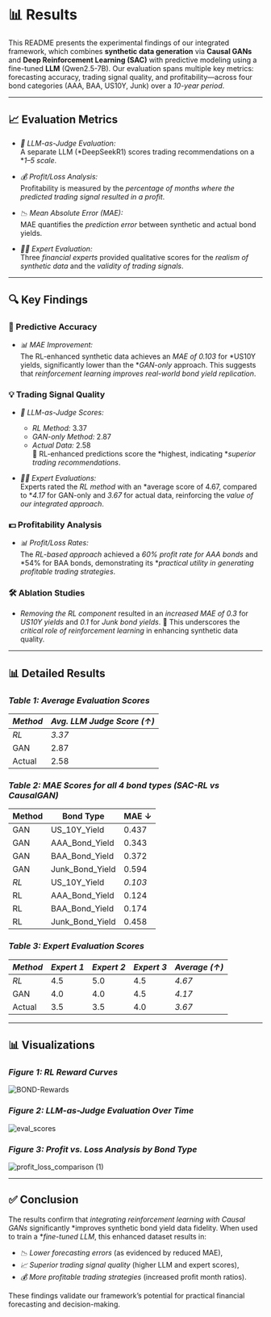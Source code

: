 # 📊 Results

This README presents the experimental findings of our integrated framework, which combines **synthetic data generation** via **Causal GANs** and **Deep Reinforcement Learning (SAC)** with predictive modeling using a fine-tuned **LLM** (Qwen2.5-7B). Our evaluation spans multiple key metrics: forecasting accuracy, trading signal quality, and profitability—across four bond categories (AAA, BAA, US10Y, Junk) over a _10-year period_.

---

## 📈 Evaluation Metrics

- *🧠 LLM-as-Judge Evaluation:*  
  A separate LLM (*DeepSeekR1) scores trading recommendations on a **1–5 scale*.
  
- *💰 Profit/Loss Analysis:*  
  Profitability is measured by the *percentage of months where the predicted trading signal resulted in a profit*.
  
- *📉 Mean Absolute Error (MAE):*  
  MAE quantifies the *prediction error* between synthetic and actual bond yields.
  
- *👨‍💼 Expert Evaluation:*  
  Three *financial experts* provided qualitative scores for the *realism of synthetic data* and the *validity of trading signals*.

---

## 🔍 Key Findings

### 🎯 Predictive Accuracy

- *📊 MAE Improvement:*  
  The RL-enhanced synthetic data achieves an *MAE of 0.103* for *US10Y yields, significantly lower than the **GAN-only* approach. This suggests that *reinforcement learning improves real-world bond yield replication*.

### 💡 Trading Signal Quality

- *🤖 LLM-as-Judge Scores:*  
  - *RL Method:* 3.37  
  - *GAN-only Method:* 2.87  
  - *Actual Data:* 2.58  
  🔹 RL-enhanced predictions score the *highest, indicating **superior trading recommendations*.

- *🧑‍⚖️ Expert Evaluations:*  
  Experts rated the *RL method* with an *average score of 4.67, compared to **4.17* for GAN-only and *3.67* for actual data, reinforcing the *value of our integrated approach*.

### 💵 Profitability Analysis

- *📊 Profit/Loss Rates:*  
  The *RL-based approach* achieved a *60% profit rate for AAA bonds* and *54% for BAA bonds, demonstrating its **practical utility in generating profitable trading strategies*.

### 🛠️ Ablation Studies

- *Removing the RL component* resulted in an *increased MAE of 0.3* for *US10Y yields* and *0.1* for *Junk bond yields*. 
  🔹 This underscores the *critical role of reinforcement learning* in enhancing synthetic data quality.

---

## 📊 Detailed Results

### *Table 1: Average Evaluation Scores*
| *Method* | *Avg. LLM Judge Score (↑)* |
|------------|------------------------------|
| *RL*   | *3.37*                    |
| GAN        | 2.87                         |
| Actual     | 2.58                         |

### *Table 2: MAE Scores for all 4 bond types (SAC-RL vs CausalGAN)*
| Method | Bond Type        | MAE ↓    |
|--------|------------------|----------|
| GAN    | US_10Y_Yield     | 0.437    |
| GAN    | AAA_Bond_Yield   | 0.343    |
| GAN    | BAA_Bond_Yield   | 0.372    |
| GAN    | Junk_Bond_Yield  | 0.594    |
| *RL* | US_10Y_Yield     | *0.103*|
| RL     | AAA_Bond_Yield   | 0.124    |
| RL     | BAA_Bond_Yield   | 0.174    |
| RL     | Junk_Bond_Yield  | 0.458    |

### *Table 3: Expert Evaluation Scores*
| *Method* | *Expert 1* | *Expert 2* | *Expert 3* | *Average (↑)* |
|------------|--------------|--------------|--------------|-----------------|
| *RL*   | 4.5          | 5.0          | 4.5          | *4.67*        |
| GAN        | 4.0          | 4.0          | 4.5          | *4.17*        |
| Actual     | 3.5          | 3.5          | 4.0          | *3.67*        |

---

## 📊 Visualizations

### *Figure 1: RL Reward Curves*
![BOND-Rewards](https://github.com/user-attachments/assets/17f1482f-4c5f-482a-8724-6f193d1ee837)

### *Figure 2: LLM-as-Judge Evaluation Over Time*
![eval_scores](https://github.com/user-attachments/assets/cd2345e9-c538-49d0-bd5f-977fda209fc5)

### *Figure 3: Profit vs. Loss Analysis by Bond Type*
![profit_loss_comparison (1)](https://github.com/user-attachments/assets/cf98ee28-a29b-4f3d-9319-86a1d0e2816b)

---

## ✅ Conclusion

The results confirm that *integrating reinforcement learning with Causal GANs* significantly *improves synthetic bond yield data fidelity. When used to train a **fine-tuned LLM*, this enhanced dataset results in:
- *📉 Lower forecasting errors* (as evidenced by reduced MAE),
- *📈 Superior trading signal quality* (higher LLM and expert scores),
- *💰 More profitable trading strategies* (increased profit month ratios).

These findings validate our framework’s potential for practical financial forecasting and decision-making.
